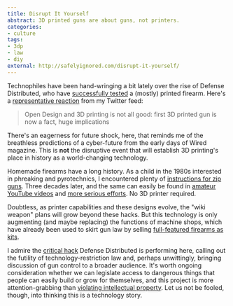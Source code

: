 ```yaml
---
title: Disrupt It Yourself
abstract: 3D printed guns are about guns, not printers.
categories:
- culture
tags:
- 3dp
- law
- diy
external: http://safelyignored.com/disrupt-it-yourself/
---
```


Technophiles have been hand-wringing a bit lately over the rise of Defense Distributed, who have [successfully tested](http://defdist.tumblr.com/post/49768758853/the-liberator) a (mostly) printed firearm. Here's a [representative reaction](https://twitter.com/AnneMiltenburg/status/331352685909532672) from my Twitter feed:

> Open Design and 3D printing is not all good: first 3D printed gun is now a fact, huge implications

There's an eagerness for future shock, here, that reminds me of the breathless predictions of a cyber-future from the early days of Wired magazine. This is **not** the disruptive event that will establish 3D printing's place in history as a world-changing technology.

Homemade firearms have a long history. As a child in the 1980s interested in phreaking and pyrotechnics, I encountered plenty of [instructions for zip guns](http://www.textfiles.com/anarchy/WEAPONS/). Three decades later, and the same can easily be found in [amateur YouTube videos](http://freedomguide.blogspot.nl/2012/10/zip-guns.html) and [more serious efforts](http://thehomegunsmith.com/). No 3D printer required.

Doubtless, as printer capabilities and these designs evolve, the "wiki weapon" plans will grow beyond these hacks. But this technology is only augmenting (and maybe replacing) the functions of machine shops, which have already been used to skirt gun law by selling [full-featured firearms as kits](http://aresarmor.com/store/Item/BCBR_basic).

I admire the [critical hack](http://criticalengineering.org) Defense Distributed is performing here, calling out the futility of technology-restriction law and, perhaps unwittingly, bringing discussion of gun control to a broader audience. It's worth ongoing consideration whether we can legislate access to dangerous things that people can easily build or grow for themselves, and this project is more attention-grabbing than [violating intellectual property](http://fffff.at/free-universal-construction-kit/). Let us not be fooled, though, into thinking this is a technology story.